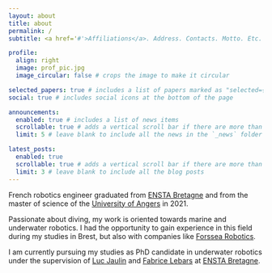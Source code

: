 ```yaml
---
layout: about
title: about
permalink: /
subtitle: <a href='#'>Affiliations</a>. Address. Contacts. Motto. Etc.

profile:
  align: right
  image: prof_pic.jpg
  image_circular: false # crops the image to make it circular

selected_papers: true # includes a list of papers marked as "selected={true}"
social: true # includes social icons at the bottom of the page

announcements:
  enabled: true # includes a list of news items
  scrollable: true # adds a vertical scroll bar if there are more than 3 news items
  limit: 5 # leave blank to include all the news in the `_news` folder

latest_posts:
  enabled: true
  scrollable: true # adds a vertical scroll bar if there are more than 3 new posts items
  limit: 3 # leave blank to include all the blog posts
---
```


French robotics engineer graduated from [ENSTA Bretagne](https://ensta-bretagne.fr) and from the master of science of the [University of Angers](https://www.univ-angers.fr) in 2021.

Passionate about diving, my work is oriented towards marine and underwater robotics. I had the opportunity to gain experience in this field during my studies in Brest, but also with companies like [Forssea Robotics](https://forssea-robotics.fr/).

I am currently pursuing my studies as PhD candidate in underwater robotics under the supervision of [Luc Jaulin](https://www.ensta-bretagne.fr/jaulin/) and [Fabrice Lebars](https://www.ensta-bretagne.fr/lebars/) at [ENSTA Bretagne](https://ensta-bretagne.fr).